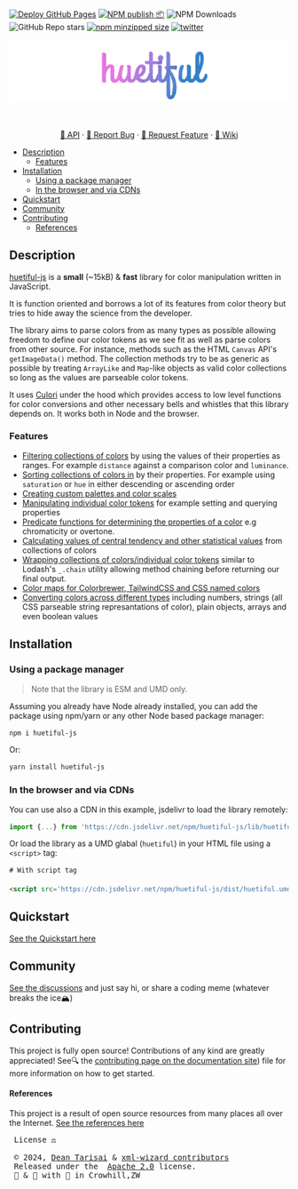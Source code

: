 [![Deploy GitHub Pages](https://github.com/xml-wizard/huetiful/actions/workflows/deploy-docs.yml/badge.svg?branch=main)](https://github.com/xml-wizard/huetiful/actions/workflows/deploy-docs.yml)
[![NPM publish 📦](https://github.com/xml-wizard/huetiful/actions/workflows/release-please.yml/badge.svg)](https://github.com/xml-wizard/huetiful/actions/workflows/release-please.yml)
![NPM Downloads](https://img.shields.io/npm/dm/huetiful-js?style=social&logo=npm&link=https%3A%2F%2Fnpmjs.com%2Fpackage%2Fhuetiful-js%20)
![GitHub Repo stars](https://img.shields.io/github/stars/xml-wizard/huetiful?style=social&logo=github)
[![npm minzipped size](https://img.shields.io/bundlephobia/minzip/huetiful-js?style=social)](https://bundlephobia.com/package/huetiful-js)
[![twitter](https://img.shields.io/twitter/follow/deantarisai?style=social)](https://twitter.com/deantarisai)

<img alt='Logo for huetiful-js' src='./docs/assets/img/logo.svg' width='800'>

<p align='center'>
<br>
<br>
<a href="https://huetiful-js.com">📜 API</a>
 ·
<a href="https://github.com/xml-wizard/huetiful/issues/new?template=---bug-report.md">🐞 Report Bug</a>
·
<a href="https://github.com/xml-wizard/huetiful/issues/new?template=---feature-request.md">🍩 Request Feature</a>
    ·
<a href="https://github.com/xml-wizard/huetiful/wiki">🧠 Wiki </a>
</p>

<!-- @import "[TOC]" {cmd="toc" depthFrom=2 depthTo=6 orderedList=false} -->

<!-- code_chunk_output -->

- [Description](#description)
  - [Features](#features)
- [Installation](#installation)
  - [Using a package manager](#using-a-package-manager)
  - [In the browser and via CDNs](#in-the-browser-and-via-cdns)
- [Quickstart](#quickstart)
- [Community](#community)
- [Contributing](#contributing)
    - [References](#references)

<!-- /code_chunk_output -->

## Description

[huetiful-js](www.huetiful-js.com) is a **small** (~15kB) & **fast** library for color manipulation written in JavaScript. 

It is function oriented and borrows a lot of its features from color theory but tries to hide away the science from the developer.

The library aims to parse colors from as many types as possible allowing freedom to define our color tokens as we see fit as well as parse colors from other source. For instance, methods such as the HTML `Canvas` API's `getImageData()` method. The collection methods try to be as generic as possible by treating `ArrayLike` and `Map`-like objects as valid color collections so long as the values are parseable color tokens.

It uses [Culori](https://culorijs.org/api/) under the hood which provides access to low level functions for color conversions and other necessary bells and whistles that this library depends on. It works both in Node and the browser.

### Features

- [Filtering collections of colors]() by using the values of their properties as ranges. For example `distance` against a comparison color and `luminance`.
- [Sorting collections of colors in]() by their properties. For example using `saturation` or `hue` in either descending or ascending order
- [Creating custom palettes and color scales]()
- [Manipulating individual color tokens]() for example setting and querying properties
- [Predicate functions for determining the properties of a color]() e.g chromaticity or overtone.
- [Calculating values of central tendency and other statistical values]() from collections of colors
- [Wrapping collections of colors/individual color tokens]() similar to Lodash's `_.chain` utility allowing method chaining before returning our final output.
- [Color maps for Colorbrewer, TailwindCSS and CSS named colors]()
- [Converting colors across different types]() including numbers, strings (all CSS parseable string represantations of color), plain objects, arrays and even boolean values

## Installation

### Using a package manager

> Note that the library is ESM and UMD only.

Assuming you already have Node already installed, you can add the package using npm/yarn or any other Node based package manager:

```bash
npm i huetiful-js
```

Or:

```bash
yarn install huetiful-js
```

### In the browser and via CDNs

You can use also a CDN in this example, jsdelivr to load the library remotely:

```js
import {...} from 'https://cdn.jsdelivr.net/npm/huetiful-js/lib/huetiful.esm.js'

```

Or load the library as a UMD glabal (`huetiful`) in your HTML file using a `<script>` tag:

```html
# With script tag

<script src='https://cdn.jsdelivr.net/npm/huetiful-js/dist/huetiful.umd.js'></script>

```

## Quickstart

[See the Quickstart here](https://huetiful-js.com/api)

## Community

[See the discussions](https://github.com/xml-wizard/huetiful/discussions) and just say hi, or share a coding meme (whatever breaks the ice🏔️)

## Contributing

This project is fully open source! Contributions of any kind are greatly appreciated! See🔍 the [contributing page on the documentation site](https://huetiful-js.com/contributing)) file for more information on how to get started.

#### References

This project is a result of open source resources from many places all over the Internet. [See the references here](https://huetiful-js.com/references)

 <pre>
 License ⚖️

 © 2024, <a href="https://deantarisai.me">Dean Tarisai</a> & <a href="https://github.com/xml-wizard">xml-wizard contributors</a>
 Released under the  <a href="http://www.apache.org/licenses/LICENSE-2.0">Apache 2.0</a> license.</h5>
 🧪 & 🔬 with 🥃 in Crowhill,ZW</pre>
